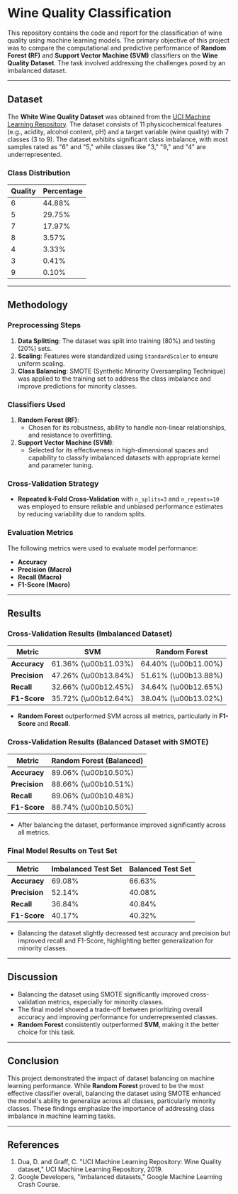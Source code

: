 # Wine Quality Classification

This repository contains the code and report for the classification of wine quality using machine learning models. The primary objective of this project was to compare the computational and predictive performance of **Random Forest (RF)** and **Support Vector Machine (SVM)** classifiers on the **Wine Quality Dataset**. The task involved addressing the challenges posed by an imbalanced dataset.

---

## Dataset
The **White Wine Quality Dataset** was obtained from the [UCI Machine Learning Repository](https://archive.ics.uci.edu/ml/datasets/Wine+Quality). The dataset consists of 11 physicochemical features (e.g., acidity, alcohol content, pH) and a target variable (wine quality) with 7 classes (3 to 9). The dataset exhibits significant class imbalance, with most samples rated as "6" and "5," while classes like "3," "9," and "4" are underrepresented.

### Class Distribution
| Quality | Percentage |
|---------|------------|
| 6       | 44.88%     |
| 5       | 29.75%     |
| 7       | 17.97%     |
| 8       | 3.57%      |
| 4       | 3.33%      |
| 3       | 0.41%      |
| 9       | 0.10%      |

---

## Methodology

### Preprocessing Steps
1. **Data Splitting**: The dataset was split into training (80%) and testing (20%) sets.
2. **Scaling**: Features were standardized using `StandardScaler` to ensure uniform scaling.
3. **Class Balancing**: SMOTE (Synthetic Minority Oversampling Technique) was applied to the training set to address the class imbalance and improve predictions for minority classes.

### Classifiers Used
1. **Random Forest (RF)**:
   - Chosen for its robustness, ability to handle non-linear relationships, and resistance to overfitting.
2. **Support Vector Machine (SVM)**:
   - Selected for its effectiveness in high-dimensional spaces and capability to classify imbalanced datasets with appropriate kernel and parameter tuning.

### Cross-Validation Strategy
- **Repeated k-Fold Cross-Validation** with `n_splits=3` and `n_repeats=10` was employed to ensure reliable and unbiased performance estimates by reducing variability due to random splits.

### Evaluation Metrics
The following metrics were used to evaluate model performance:
- **Accuracy**
- **Precision (Macro)**
- **Recall (Macro)**
- **F1-Score (Macro)**

---

## Results

### Cross-Validation Results (Imbalanced Dataset)
| Metric            | SVM               | Random Forest     |
|-------------------|-------------------|-------------------|
| **Accuracy**      | 61.36% (\u00b11.03%) | 64.40% (\u00b11.00%) |
| **Precision**     | 47.26% (\u00b13.84%) | 51.61% (\u00b13.88%) |
| **Recall**        | 32.66% (\u00b12.45%) | 34.64% (\u00b12.65%) |
| **F1-Score**      | 35.72% (\u00b12.64%) | 38.04% (\u00b13.02%) |

- **Random Forest** outperformed SVM across all metrics, particularly in **F1-Score** and **Recall**.

### Cross-Validation Results (Balanced Dataset with SMOTE)
| Metric            | Random Forest (Balanced) |
|-------------------|---------------------------|
| **Accuracy**      | 89.06% (\u00b10.50%)      |
| **Precision**     | 88.66% (\u00b10.51%)      |
| **Recall**        | 89.06% (\u00b10.48%)      |
| **F1-Score**      | 88.74% (\u00b10.50%)      |

- After balancing the dataset, performance improved significantly across all metrics.

### Final Model Results on Test Set
| Metric            | Imbalanced Test Set | Balanced Test Set |
|-------------------|---------------------|-------------------|
| **Accuracy**      | 69.08%              | 66.63%            |
| **Precision**     | 52.14%              | 40.08%            |
| **Recall**        | 36.84%              | 40.84%            |
| **F1-Score**      | 40.17%              | 40.32%            |

- Balancing the dataset slightly decreased test accuracy and precision but improved recall and F1-Score, highlighting better generalization for minority classes.

---

## Discussion
- Balancing the dataset using SMOTE significantly improved cross-validation metrics, especially for minority classes.
- The final model showed a trade-off between prioritizing overall accuracy and improving performance for underrepresented classes.
- **Random Forest** consistently outperformed **SVM**, making it the better choice for this task.

---

## Conclusion
This project demonstrated the impact of dataset balancing on machine learning performance. While **Random Forest** proved to be the most effective classifier overall, balancing the dataset using SMOTE enhanced the model's ability to generalize across all classes, particularly minority classes. These findings emphasize the importance of addressing class imbalance in machine learning tasks.

---

## References
1. Dua, D. and Graff, C. "UCI Machine Learning Repository: Wine Quality dataset," UCI Machine Learning Repository, 2019.
2. Google Developers, "Imbalanced datasets," Google Machine Learning Crash Course.
